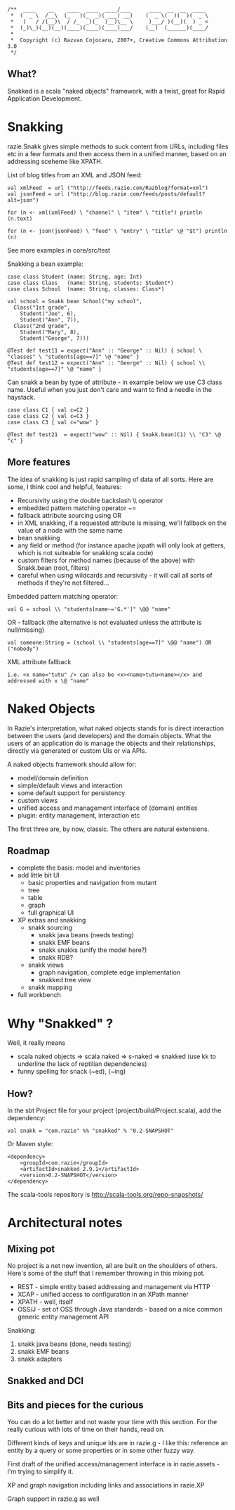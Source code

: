     /**  ____    __    ____  ____  ____/___      ____  __  __  ____
     *  (  _ \  /__\  (_   )(_  _)( ___) __)    (  _ \(  )(  )(  _ \
     *   )   / /(__)\  / /_  _)(_  )__)\__ \     )___/ )(__)(  ) _ <
     *  (_)\_)(__)(__)(____)(____)(____)___/    (__)  (______)(____/
     *                      
     *  Copyright (c) Razvan Cojocaru, 2007+, Creative Commons Attribution 3.0
     */

What?
-------

Snakked is a scala "naked objects" framework, with a twist, great for Rapid Application Development.


Snakking
========

razie.Snakk gives simple methods to suck content from URLs, including files etc in a few formats and then access them in a unified manner, based on an addressing sceheme like XPATH.

List of blog titles from an XML and JSON feed:

    val xmlFeed  = url ("http://feeds.razie.com/Razblog?format=xml")
    val jsonFeed = url ("http://blog.razie.com/feeds/posts/default?alt=json")

    for (n <- xml(xmlFeed) \ "channel" \ "item" \ "title") println (n.text)

    for (n <- json(jsonFeed) \ "feed" \ "entry" \ "title" \@ "$t") println (n)

See more examples in core/src/test

Snakking a bean example:

    case class Student (name: String, age: Int)
    case class Class   (name: String, students: Student*)
    case class School  (name: String, classes: Class*)

    val school = Snakk bean School("my school",
      Class("1st grade",
        Student("Joe", 6),
        Student("Ann", 7)),
      Class("2nd grade",
        Student("Mary", 8),
        Student("George", 7)))

    @Test def test11 = expect("Ann" :: "George" :: Nil) { school \ "classes" \ "students[age==7]" \@ "name" }
    @Test def test12 = expect("Ann" :: "George" :: Nil) { school \\ "students[age==7]" \@ "name" }


Can snakk a bean by type of attribute - in example below we use C3 class name. Useful when you just don't care and want to find a needle in the haystack.

    case class C1 { val c=C2 }
    case class C2 { val c=C3 }
    case class C3 { val c="wow" }
  
    @Test def test21  = expect("wow" :: Nil) { Snakk.bean(C1) \\ "C3" \@ "c" }


More features
-------------

The idea of snakking is just rapid sampling of data of all sorts. Here are some, I think cool and helpful, features:

 - Recursivity using the double backslash \\\\ operator
 - embedded pattern matching operator ~=
 - fallback attribute sourcing using OR
 - in XML snakking, if a requested attribute is missing, we'll fallback on the value of a node with the same name
 - bean snakking 
  - any field or method (for instance apache jxpath will only look at getters, which is not suiteable for snakking scala code)
  - custom filters for method names (because of the above) with Snakk.bean (root, filters)
  - careful when using wildcards and recursivity - it will call all sorts of methods if they're not filtered...


Embedded pattern matching operator: 

    val G = school \\ "students[name~='G.*']" \@@ "name"

OR - fallback (the alternative is not evaluated unless the attribute is null/missing)

    val someone:String = (school \\ "students[age==7]" \@@ "name") OR ("nobody")

XML attribute fallback

    i.e. <x name="tutu" /> can also be <x><name>tutu<name></x> and addressed with x \@ "name"


Naked Objects
==============

In Razie's interpretation, what naked objects stands for is direct interaction between the users (and developers) and the domain objects. What the users of an application do is manage the objects and their relationships, directly via generated or custom UIs or via APIs.

A naked objects framework should allow for:

 - model/domain definition
 - simple/default views and interaction
 - some default support for persistency
 - custom views
 - unified access and management interface of (domain) entities
 - plugin: entity management, interaction etc

The first three are, by now, classic. The others are natural extensions.


Roadmap
-------

 - complete the basis: model and inventories
 - add little bit UI
   - basic properties and navigation from mutant
   - tree
   - table
   - graph
   - full graphical UI
 - XP extras and snakking
   - snakk sourcing
      - snakk java beans (needs testing)
      - snakk EMF beans
      - snakk snakks (unify the model here?)
      - snakk RDB?
   - snakk views
      - graph navigation, complete edge implementation
      - snakked tree view
   - snakk mapping
 - full workbench


Why "Snakked" ?
===============

Well, it really means

 - scala naked objects => scala naked => s-naked => snakked (use kk to underline the lack of reptilian dependencies)
 - funny spelling for snack (~ed), (~ing)


How?
----

In the sbt Project file for your project (project/build/Project.scala), add the dependency: 

    val snakk = "com.razie" %% "snakked" % "0.2-SNAPSHOT"

Or Maven style:

    <dependency>
        <groupId>com.razie</groupId>
        <artifactId>snakked_2.9.1</artifactId>
        <version>0.2-SNAPSHOT</version>
    </dependency>


The scala-tools repository is http://scala-tools.org/repo-snapshots/



Architectural notes
===================


Mixing pot
----------

No project is a net new invention, all are built on the shoulders of others. Here's some of the stuff that I remember throwing in this mixing pot.

 * REST  - simple entity based addressing and management via HTTP
 * XCAP  - unified access to configuration in an XPath manner
 * XPATH - well, itself
 * OSS/J - set of OSS through Java standards - based on a nice common generic entity management API


Snakking:

1. snakk java beans (done, needs testing)
2. snakk EMF beans
3. snakk adapters


Snakked and DCI
-----------------


Bits and pieces for the curious
-------------------------------

You can do a lot better and not waste your time with this section. For the really curious with lots of time on their hands, read on.

Different kinds of keys and unique Ids are in razie.g - I like this: reference an entity by a query or some properties or in some other fuzzy way.

First draft of the unified access/management interface is in razie.assets - I'm trying to simplify it.

XP and graph navigation including links and associations in razie.XP

Graph support in razie.g as well


